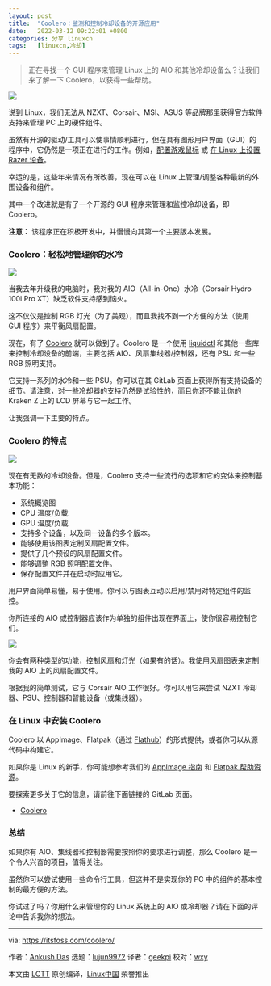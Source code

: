 ```yaml
---
layout: post
title:	"Coolero：监测和控制冷却设备的开源应用"
date:	2022-03-12 09:22:01 +0800 
categories:	分享 linuxcn 
tags:	[linuxcn,冷却]
---
```




> 
> 正在寻找一个 GUI 程序来管理 Linux 上的 AIO 和其他冷却设备么？让我们来了解一下 Coolero，以获得一些帮助。
> 
> 
> 


![](/Asserts/Images//attachment/album/202203/12/092109g9stmnmmmnootown.jpg)


说到 Linux，我们无法从 NZXT、Corsair、MSI、ASUS 等品牌那里获得官方软件支持来管理 PC 上的硬件组件。


虽然有开源的驱动/工具可以使事情顺利进行，但在具有图形用户界面（GUI）的程序中，它仍然是一项正在进行的工作。例如，[配置游戏鼠标](https://itsfoss.com/set-up-razer-devices-linux/) 或 [在 Linux 上设置 Razer 设备](https://itsfoss.com/set-up-razer-devices-linux/)。


幸运的是，这些年来情况有所改善，现在可以在 Linux 上管理/调整各种最新的外围设备和组件。


其中一个改进就是有了一个开源的 GUI 程序来管理和监控冷却设备，即 Coolero。


**注意：** 该程序正在积极开发中，并慢慢向其第一个主要版本发展。


### Coolero：轻松地管理你的水冷


![](/Asserts/Images//attachment/album/202203/12/092202wiq2eeppnok4dlqp.png)


当我去年升级我的电脑时，我对我的 AIO（All-in-One）水冷（Corsair Hydro 100i Pro XT）缺乏软件支持感到恼火。


这不仅仅是控制 RGB 灯光（为了美观），而且我找不到一个方便的方法（使用 GUI 程序）来平衡风扇配置。


现在，有了 [Coolero](https://gitlab.com/codifryed/coolero) 就可以做到了。Coolero 是一个使用 [liquidctl](https://github.com/liquidctl/liquidctl) 和其他一些库来控制冷却设备的前端，主要包括 AIO、风扇集线器/控制器，还有 PSU 和一些 RGB 照明支持。


它支持一系列的水冷和一些 PSU。你可以在其 GitLab 页面上获得所有支持设备的细节。请注意，对一些冷却器的支持仍然是试验性的，而且你还不能让你的 Kraken Z 上的 LCD 屏幕与它一起工作。


让我强调一下主要的特点。


### Coolero 的特点


![](/Asserts/Images//attachment/album/202203/12/092202t7srmc6sgr53kr39.png)


现在有无数的冷却设备。但是，Coolero 支持一些流行的选项和它的变体来控制基本功能：


* 系统概览图
* CPU 温度/负载
* GPU 温度/负载
* 支持多个设备，以及同一设备的多个版本。
* 能够使用该图表定制风扇配置文件。
* 提供了几个预设的风扇配置文件。
* 能够调整 RGB 照明配置文件。
* 保存配置文件并在启动时应用它。


用户界面简单易懂，易于使用。你可以与图表互动以启用/禁用对特定组件的监控。


你所连接的 AIO 或控制器应该作为单独的组件出现在界面上，使你很容易控制它们。


![](/Asserts/Images//attachment/album/202203/12/092202pb8c2ph8m9mpp0gk.png)


你会有两种类型的功能，控制风扇和灯光（如果有的话）。我使用风扇图表来定制我的 AIO 上的风扇配置文件。


根据我的简单测试，它与 Corsair AIO 工作很好。你可以用它来尝试 NZXT 冷却器、PSU、控制器和智能设备（或集线器）。


### 在 Linux 中安装 Coolero


Coolero 以 AppImage、Flatpak（通过 [Flathub](https://flathub.org/apps/details/org.coolero.Coolero)）的形式提供，或者你可以从源代码中构建它。


如果你是 Linux 的新手，你可能想参考我们的 [AppImage 指南](https://itsfoss.com/appimagepool/) 和 [Flatpak 帮助资源](https://itsfoss.com/flatpak-guide/)。


要探索更多关于它的信息，请前往下面链接的 GitLab 页面。


* [Coolero](https://gitlab.com/codifryed/coolero)


### 总结


如果你有 AIO、集线器和控制器需要按照你的要求进行调整，那么 Coolero 是一个令人兴奋的项目，值得关注。


虽然你可以尝试使用一些命令行工具，但这并不是实现你的 PC 中的组件的基本控制的最方便的方法。


你试过了吗？你用什么来管理你的 Linux 系统上的 AIO 或冷却器？请在下面的评论中告诉我你的想法。




---


via: <https://itsfoss.com/coolero/>


作者：[Ankush Das](https://itsfoss.com/author/ankush/) 选题：[lujun9972](https://github.com/lujun9972) 译者：[geekpi](https://github.com/geekpi) 校对：[wxy](https://github.com/wxy)


本文由 [LCTT](https://github.com/LCTT/TranslateProject) 原创编译，[Linux中国](https://linux.cn/) 荣誉推出
